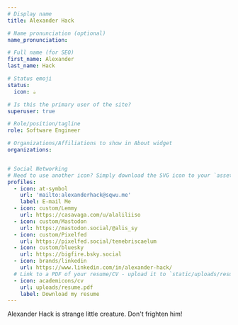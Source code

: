 ```yaml
---
# Display name
title: Alexander Hack

# Name pronunciation (optional)
name_pronunciation: 

# Full name (for SEO)
first_name: Alexander
last_name: Hack

# Status emoji
status:
  icon: ☕️

# Is this the primary user of the site?
superuser: true

# Role/position/tagline
role: Software Engineer

# Organizations/Affiliations to show in About widget
organizations:


# Social Networking
# Need to use another icon? Simply download the SVG icon to your `assets/media/icons/` folder.
profiles:
  - icon: at-symbol
    url: 'mailto:alexanderhack@sqwu.me'
    label: E-mail Me
  - icon: custom/Lemmy
    url: https://casavaga.com/u/alaliliiso
  - icon: custom/Mastodon
    url: https://mastodon.social/@alis_sy
  - icon: custom/Pixelfed
    url: https://pixelfed.social/tenebriscaelum
  - icon: custom/bluesky
    url: https://bigfire.bsky.social
  - icon: brands/linkedin
    url: https://www.linkedin.com/in/alexander-hack/
  # Link to a PDF of your resume/CV - upload it to `static/uploads/resume.pdf`
  - icon: academicons/cv
    url: uploads/resume.pdf
    label: Download my resume
---
```


Alexander Hack is strange little creature. Don't frighten him!
